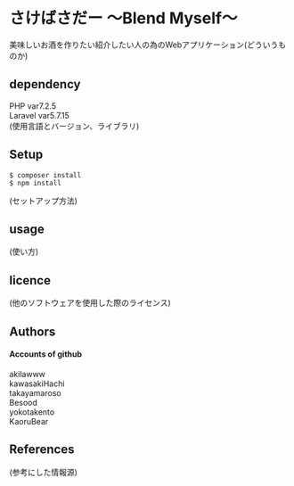# さけばさだー 〜Blend Myself〜
美味しいお酒を作りたい紹介したい人の為のWebアプリケーション(どういうものか)

## dependency
PHP       var7.2.5  
Laravel   var5.7.15  
(使用言語とバージョン、ライブラリ)

## Setup
```
$ composer install
$ npm install
```
(セットアップ方法)

## usage
(使い方)

## licence
(他のソフトウェアを使用した際のライセンス)

## Authors
#### Accounts of github
akilawww  
kawasakiHachi  
takayamaroso  
Besood  
yokotakento  
KaoruBear

## References
(参考にした情報源)

